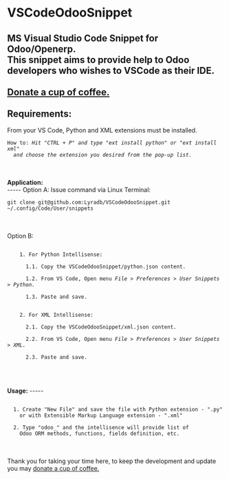 # VSCodeOdooSnippet
MS Visual Studio Code Snippet for Odoo/Openerp.
<br/>
This snippet aims to provide help to Odoo developers who wishes to VSCode as their IDE.
<br/>
<br/>
<a href="https://www.paypal.com/cgi-bin/webscr?cmd=_donations&business=U2VV4BHMLAD8L&lc=PH&item_name=github%2fdonate4dev&item_number=%40lyradb%2fvscode&currency_code=PHP&bn=PP%2dDonationsBF%3abtn_donateCC_LG%2egif%3aNonHosted" title="Your donation is highly appreciated." style="text-decoration:underline;" target="_blank" >Donate a cup of coffee.</a>
<br/>
<br/>
<b>Requirements:</b><br/>
-----
From your VS Code, Python and XML extensions must be installed.<br/>
  <pre><code>How to: <i>Hit "CTRL + P" and type "ext install python" or "ext install xml" 
  and choose the extension you desired from the pop-up list.</i></code></pre>
<br/>
<br/>
<b>Application:</b><br/>
-----
  Option A:
    Issue command via Linux Terminal:<br/>
      <pre><code>git clone git@github.com:Lyradb/VSCodeOdooSnippet.git ~/.config/Code/User/snippets</code></pre>
  <br/>
  <br/>
  Option B:
  <pre><code>
    1. For Python Intellisense:<br/>
      1.1. Copy the VSCodeOdooSnippet/python.json content.<br/>
      1.2. From VS Code, Open menu <i>File > Preferences > User Snippets > Python.</i><br/>
      1.3. Paste and save.
  <br/>
    2. For XML Intellisense:<br/>
      2.1. Copy the VSCodeOdooSnippet/xml.json content.<br/>
      2.2. From VS Code, Open menu <i>File > Preferences > User Snippets > XML.</i><br/>
      2.3. Paste and save.
  </code></pre>
<br/>
<br/>
<b>Usage:</b>
-----
<pre><code>
  1. Create "New File" and save the file with Python extension - ".py" 
    or with Extensible Markup Language extension - ".xml"<br/>
  2. Type "odoo_" and the intellisence will provide list of 
    Odoo ORM methods, functions, fields definition, etc.
</code></pre>
<br/>
<br/>
Thank you for taking your time here, to keep the development and update you may <a href="https://www.paypal.com/cgi-bin/webscr?cmd=_donations&business=U2VV4BHMLAD8L&lc=PH&item_name=github%2fdonate4dev&item_number=%40lyradb%2fvscode&currency_code=PHP&bn=PP%2dDonationsBF%3abtn_donateCC_LG%2egif%3aNonHosted" title="Your donation is highly appreciated." style="text-decoration:underline;" target="_blank" >donate a cup of coffee.</a>
